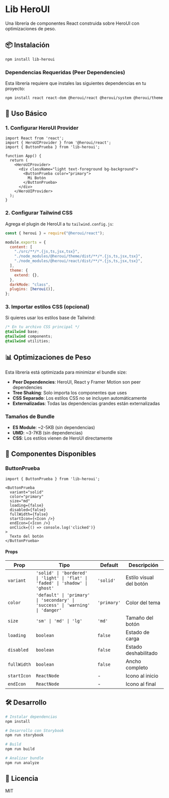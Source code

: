 # Lib HeroUI

Una librería de componentes React construida sobre HeroUI con optimizaciones de peso.

## 📦 Instalación

```bash
npm install lib-heroui
```

### Dependencias Requeridas (Peer Dependencies)

Esta librería requiere que instales las siguientes dependencias en tu proyecto:

```bash
npm install react react-dom @heroui/react @heroui/system @heroui/theme framer-motion tailwindcss
```

## 🚀 Uso Básico

### 1. Configurar HeroUI Provider

```tsx
import React from 'react';
import { HeroUIProvider } from '@heroui/react';
import { ButtonPrueba } from 'lib-heroui';

function App() {
  return (
    <HeroUIProvider>
      <div className="light text-foreground bg-background">
        <ButtonPrueba color="primary">
          Mi Botón
        </ButtonPrueba>
      </div>
    </HeroUIProvider>
  );
}
```

### 2. Configurar Tailwind CSS

Agrega el plugin de HeroUI a tu `tailwind.config.js`:

```js
const { heroui } = require("@heroui/react");

module.exports = {
  content: [
    "./src/**/*.{js,ts,jsx,tsx}",
    "./node_modules/@heroui/theme/dist/**/*.{js,ts,jsx,tsx}",
    "./node_modules/@heroui/react/dist/**/*.{js,ts,jsx,tsx}",
  ],
  theme: {
    extend: {},
  },
  darkMode: "class",
  plugins: [heroui()],
};
```

### 3. Importar estilos CSS (opcional)

Si quieres usar los estilos base de Tailwind:

```css
/* En tu archivo CSS principal */
@tailwind base;
@tailwind components;
@tailwind utilities;
```

## 📊 Optimizaciones de Peso

Esta librería está optimizada para minimizar el bundle size:

- **Peer Dependencies**: HeroUI, React y Framer Motion son peer dependencies
- **Tree Shaking**: Solo importa los componentes que uses
- **CSS Separado**: Los estilos CSS no se incluyen automáticamente
- **Externalizadas**: Todas las dependencias grandes están externalizadas

### Tamaños de Bundle

- **ES Module**: ~2-5KB (sin dependencias)
- **UMD**: ~3-7KB (sin dependencias)
- **CSS**: Los estilos vienen de HeroUI directamente

## 🎨 Componentes Disponibles

### ButtonPrueba

```tsx
import { ButtonPrueba } from 'lib-heroui';

<ButtonPrueba 
  variant="solid" 
  color="primary" 
  size="md"
  loading={false}
  disabled={false}
  fullWidth={false}
  startIcon={<Icon />}
  endIcon={<Icon />}
  onClick={() => console.log('clicked')}
>
  Texto del botón
</ButtonPrueba>
```

#### Props

| Prop | Tipo | Default | Descripción |
|------|------|---------|-------------|
| `variant` | `'solid' \| 'bordered' \| 'light' \| 'flat' \| 'faded' \| 'shadow' \| 'ghost'` | `'solid'` | Estilo visual del botón |
| `color` | `'default' \| 'primary' \| 'secondary' \| 'success' \| 'warning' \| 'danger'` | `'primary'` | Color del tema |
| `size` | `'sm' \| 'md' \| 'lg'` | `'md'` | Tamaño del botón |
| `loading` | `boolean` | `false` | Estado de carga |
| `disabled` | `boolean` | `false` | Estado deshabilitado |
| `fullWidth` | `boolean` | `false` | Ancho completo |
| `startIcon` | `ReactNode` | - | Icono al inicio |
| `endIcon` | `ReactNode` | - | Icono al final |

## 🛠️ Desarrollo

```bash
# Instalar dependencias
npm install

# Desarrollo con Storybook
npm run storybook

# Build
npm run build

# Analizar bundle
npm run analyze
```

## 📄 Licencia

MIT
